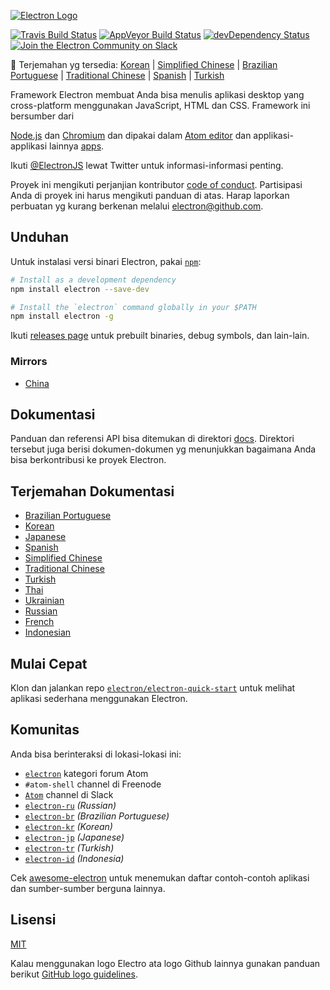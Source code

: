 [![Electron Logo](https://electron.atom.io/images/electron-logo.svg)](https://electron.atom.io/)

[![Travis Build Status](https://travis-ci.org/electron/electron.svg?branch=master)](https://travis-ci.org/electron/electron)
[![AppVeyor Build Status](https://ci.appveyor.com/api/projects/status/bc56v83355fi3369/branch/master?svg=true)](https://ci.appveyor.com/project/electron-bot/electron/branch/master)
[![devDependency Status](https://david-dm.org/electron/electron/dev-status.svg)](https://david-dm.org/electron/electron?type=dev)
[![Join the Electron Community on Slack](http://atom-slack.herokuapp.com/badge.svg)](http://atom-slack.herokuapp.com/)

:memo: Terjemahan yg tersedia: [Korean](https://github.com/electron/electron/tree/master/docs-translations/ko-KR/project/README.md) | [Simplified Chinese](https://github.com/electron/electron/tree/master/docs-translations/zh-CN/project/README.md) | [Brazilian Portuguese](https://github.com/electron/electron/tree/master/docs-translations/pt-BR/project/README.md) | [Traditional Chinese](https://github.com/electron/electron/tree/master/docs-translations/zh-TW/project/README.md) | [Spanish](https://github.com/electron/electron/tree/master/docs-translations/es/project/README.md) | [Turkish](https://github.com/electron/electron/tree/master/docs-translations/tr-TR/project/README.md)

Framework Electron membuat Anda bisa menulis aplikasi desktop yang cross-platform menggunakan JavaScript, HTML dan CSS. Framework ini bersumber dari

[Node.js](https://nodejs.org/) dan
[Chromium](http://www.chromium.org) dan dipakai dalam
[Atom editor](https://github.com/atom/atom) dan applikasi-applikasi lainnya [apps](https://electron.atom.io/apps).

Ikuti [@ElectronJS](https://twitter.com/electronjs) lewat Twitter untuk informasi-informasi penting.

Proyek ini mengikuti perjanjian kontributor [code of conduct](CODE_OF_CONDUCT.md).
Partisipasi Anda di proyek ini harus mengikuti panduan di atas. Harap laporkan perbuatan yg kurang berkenan melalui electron@github.com.

## Unduhan

Untuk instalasi versi binari Electron, pakai
[`npm`](https://docs.npmjs.com/):

```sh
# Install as a development dependency
npm install electron --save-dev

# Install the `electron` command globally in your $PATH
npm install electron -g
```

Ikuti [releases page](https://github.com/electron/electron/releases) untuk prebuilt binaries, debug symbols, dan lain-lain.

### Mirrors

- [China](https://npm.taobao.org/mirrors/electron)

## Dokumentasi

Panduan dan referensi API bisa ditemukan di direktori
[docs](https://github.com/electron/electron/tree/master/docs). Direktori tersebut juga berisi dokumen-dokumen yg menunjukkan bagaimana Anda bisa berkontribusi ke proyek Electron.

## Terjemahan Dokumentasi

- [Brazilian Portuguese](https://github.com/electron/electron/tree/master/docs-translations/pt-BR)
- [Korean](https://github.com/electron/electron/tree/master/docs-translations/ko-KR)
- [Japanese](https://github.com/electron/electron/tree/master/docs-translations/jp)
- [Spanish](https://github.com/electron/electron/tree/master/docs-translations/es)
- [Simplified Chinese](https://github.com/electron/electron/tree/master/docs-translations/zh-CN)
- [Traditional Chinese](https://github.com/electron/electron/tree/master/docs-translations/zh-TW)
- [Turkish](https://github.com/electron/electron/tree/master/docs-translations/tr-TR)
- [Thai](https://github.com/electron/electron/tree/master/docs-Translations/th-TH)
- [Ukrainian](https://github.com/electron/electron/tree/master/docs-translations/uk-UA)
- [Russian](https://github.com/electron/electron/tree/master/docs-translations/ru-RU)
- [French](https://github.com/electron/electron/tree/master/docs-translations/fr-FR)
- [Indonesian](https://github.com/electron/electron/tree/master/docs-translations/id)

## Mulai Cepat

Klon dan jalankan repo [`electron/electron-quick-start`](https://github.com/electron/electron-quick-start) untuk melihat aplikasi sederhana menggunakan Electron.

## Komunitas

Anda bisa berinteraksi di lokasi-lokasi ini:
- [`electron`](http://discuss.atom.io/c/electron) kategori forum Atom
- `#atom-shell` channel di Freenode
- [`Atom`](http://atom-slack.herokuapp.com/) channel di Slack
- [`electron-ru`](https://telegram.me/electron_ru) *(Russian)*
- [`electron-br`](https://electron-br.slack.com) *(Brazilian Portuguese)*
- [`electron-kr`](http://www.meetup.com/electron-kr/) *(Korean)*
- [`electron-jp`](https://electron-jp.slack.com) *(Japanese)*
- [`electron-tr`](http://electron-tr.herokuapp.com) *(Turkish)*
- [`electron-id`](https://electron-id.slack.com) *(Indonesia)*

Cek [awesome-electron](https://github.com/sindresorhus/awesome-electron)
untuk menemukan daftar contoh-contoh aplikasi dan sumber-sumber berguna lainnya.

## Lisensi

[MIT](https://github.com/electron/electron/blob/master/LICENSE)

Kalau menggunakan logo Electro ata logo Github lainnya gunakan panduan berikut [GitHub logo guidelines](https://github.com/logos).

